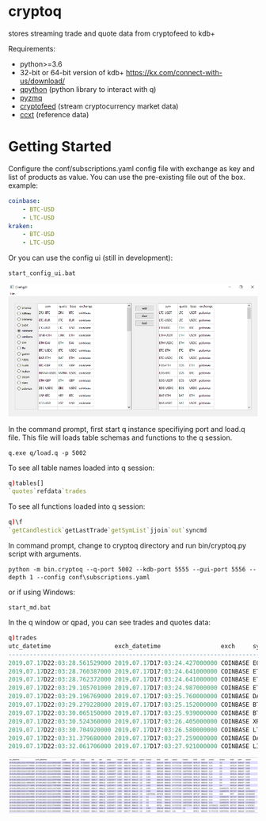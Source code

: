 # cryptoq
stores streaming trade and quote data from cryptofeed to kdb+

Requirements:
* python>=3.6
* 32-bit or 64-bit version of kdb+ https://kx.com/connect-with-us/download/
* [qpython](https://github.com/exxeleron/qPython.git) (python library to interact with q)
* [pyzmq](https://github.com/zeromq/pyzmq.git)
* [cryptofeed](https://github.com/bmoscon/cryptofeed) (stream cryptocurrency market data)
* [ccxt](https://github.com/ccxt/ccxt) (reference data)

# Getting Started
Configure the conf/subscriptions.yaml config file with exchange as key and list of products as value. You can use the pre-existing file out of the box.
example:
```yaml
coinbase:
    - BTC-USD
    - LTC-USD
kraken:
    - BTC-USD
    - LTC-USD
```
Or you can use the config ui (still in development):
```shell
start_config_ui.bat
```
<p align="center">
  <img src="img/config_ui.PNG">
</p>

In the command prompt, first start q instance specifiying port and load.q file. This file will loads table schemas and functions to the q session.
```shell
q.exe q/load.q -p 5002
```
To see all table names loaded into q session:
```q
q)tables[]
`quotes`refdata`trades
```
To see all functions loaded into q session:
```q
q)\f
`getCandlestick`getLastTrade`getSymList`jjoin`out`syncmd
```
In command prompt, change to cryptoq directory and run bin/cryptoq.py script with arguments.
```shell
python -m bin.cryptoq --q-port 5002 --kdb-port 5555 --gui-port 5556 --depth 1 --config conf\subscriptions.yaml
```
or if using Windows:
```shell
start_md.bat
```
In the q window or qpad, you can see trades and quotes data:
```q
q)trades
utc_datetime                  exch_datetime                 exch     sym      side amount     price    tradeid
---------------------------------------------------------------------------------------------------------------
2019.07.17D22:03:28.561529000 2019.07.17D17:03:24.427000000 COINBASE EOS-USD  sell 42.8       3.956    396979  
2019.07.17D22:03:28.760387000 2019.07.17D17:03:24.641000000 COINBASE ETH-USD  buy  5          215.52   50223672
2019.07.17D22:03:28.762372000 2019.07.17D17:03:24.641000000 COINBASE ETH-USD  buy  15.61874   215.53   50223673
2019.07.17D22:03:29.105701000 2019.07.17D17:03:24.987000000 COINBASE ETH-USD  buy  5          215.52   50223674
2019.07.17D22:03:29.196769000 2019.07.17D17:03:25.760000000 COINBASE DAI-USDC sell 6.03765    0.992532 147320  
2019.07.17D22:03:29.279228000 2019.07.17D17:03:25.152000000 COINBASE BTC-USD  sell 0.01056728 9860     70194746
2019.07.17D22:03:30.065150000 2019.07.17D17:03:25.939000000 COINBASE BTC-USD  buy  0.05440595 9864.39  70194747
2019.07.17D22:03:30.524360000 2019.07.17D17:03:26.405000000 COINBASE XRP-USD  buy  67         0.315    2431849 
2019.07.17D22:03:30.704920000 2019.07.17D17:03:26.580000000 COINBASE LTC-BTC  sell 1.1969     0.009416 6068676 
2019.07.17D22:03:31.379680000 2019.07.17D17:03:27.259000000 COINBASE DAI-USDC sell 22.06721   0.992532 147321  
2019.07.17D22:03:32.061706000 2019.07.17D17:03:27.921000000 COINBASE LINK-USD buy  38.8       2.4657   581567 
```
<p align="center">
  <img src="img/kdb_quote_table.PNG">
</p>







